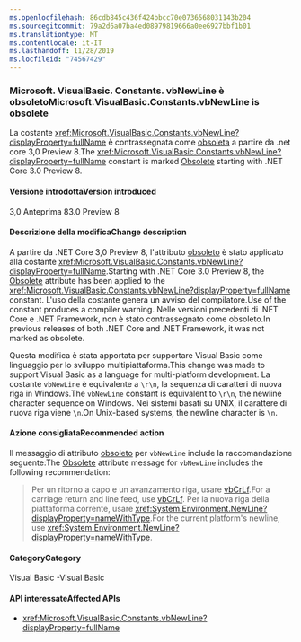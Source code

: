 ```yaml
---
ms.openlocfilehash: 86cdb845c436f424bbcc70e0736568031143b204
ms.sourcegitcommit: 79a2d6a07ba4ed08979819666a0ee6927bbf1b01
ms.translationtype: MT
ms.contentlocale: it-IT
ms.lasthandoff: 11/28/2019
ms.locfileid: "74567429"
---
```

### <a name="microsoftvisualbasicconstantsvbnewline-is-obsolete"></a><span data-ttu-id="713b4-101">Microsoft. VisualBasic. Constants. vbNewLine è obsoleto</span><span class="sxs-lookup"><span data-stu-id="713b4-101">Microsoft.VisualBasic.Constants.vbNewLine is obsolete</span></span>

<span data-ttu-id="713b4-102">La costante <xref:Microsoft.VisualBasic.Constants.vbNewLine?displayProperty=fullName> è contrassegnata come [obsoleta](xref:System.ObsoleteAttribute) a partire da .net core 3,0 Preview 8.</span><span class="sxs-lookup"><span data-stu-id="713b4-102">The <xref:Microsoft.VisualBasic.Constants.vbNewLine?displayProperty=fullName> constant is marked [Obsolete](xref:System.ObsoleteAttribute) starting with .NET Core 3.0 Preview 8.</span></span>

#### <a name="version-introduced"></a><span data-ttu-id="713b4-103">Versione introdotta</span><span class="sxs-lookup"><span data-stu-id="713b4-103">Version introduced</span></span>

<span data-ttu-id="713b4-104">3,0 Anteprima 8</span><span class="sxs-lookup"><span data-stu-id="713b4-104">3.0 Preview 8</span></span>

#### <a name="change-description"></a><span data-ttu-id="713b4-105">Descrizione della modifica</span><span class="sxs-lookup"><span data-stu-id="713b4-105">Change description</span></span>

<span data-ttu-id="713b4-106">A partire da .NET Core 3,0 Preview 8, l'attributo [obsoleto](xref:System.ObsoleteAttribute) è stato applicato alla costante <xref:Microsoft.VisualBasic.Constants.vbNewLine?displayProperty=fullName>.</span><span class="sxs-lookup"><span data-stu-id="713b4-106">Starting with .NET Core 3.0 Preview 8, the [Obsolete](xref:System.ObsoleteAttribute) attribute has been applied to the <xref:Microsoft.VisualBasic.Constants.vbNewLine?displayProperty=fullName> constant.</span></span> <span data-ttu-id="713b4-107">L'uso della costante genera un avviso del compilatore.</span><span class="sxs-lookup"><span data-stu-id="713b4-107">Use of the constant produces a compiler warning.</span></span> <span data-ttu-id="713b4-108">Nelle versioni precedenti di .NET Core e .NET Framework, non è stato contrassegnato come obsoleto.</span><span class="sxs-lookup"><span data-stu-id="713b4-108">In previous releases of both .NET Core and .NET Framework, it was not marked as obsolete.</span></span>

<span data-ttu-id="713b4-109">Questa modifica è stata apportata per supportare Visual Basic come linguaggio per lo sviluppo multipiattaforma.</span><span class="sxs-lookup"><span data-stu-id="713b4-109">This change was made to support Visual Basic as a language for multi-platform development.</span></span> <span data-ttu-id="713b4-110">La costante `vbNewLine` è equivalente a `\r\n`, la sequenza di caratteri di nuova riga in Windows.</span><span class="sxs-lookup"><span data-stu-id="713b4-110">The `vbNewLine` constant is equivalent to `\r\n`, the newline character sequence on Windows.</span></span> <span data-ttu-id="713b4-111">Nei sistemi basati su UNIX, il carattere di nuova riga viene `\n`.</span><span class="sxs-lookup"><span data-stu-id="713b4-111">On Unix-based systems, the newline character is `\n`.</span></span>

#### <a name="recommended-action"></a><span data-ttu-id="713b4-112">Azione consigliata</span><span class="sxs-lookup"><span data-stu-id="713b4-112">Recommended action</span></span>

<span data-ttu-id="713b4-113">Il messaggio di attributo [obsoleto](xref:System.ObsoleteAttribute) per `vbNewLine` include la raccomandazione seguente:</span><span class="sxs-lookup"><span data-stu-id="713b4-113">The [Obsolete](xref:System.ObsoleteAttribute) attribute message for `vbNewLine` includes the following recommendation:</span></span>

> <span data-ttu-id="713b4-114">Per un ritorno a capo e un avanzamento riga, usare [vbCrLf](xref:Microsoft.VisualBasic.Constants.vbCrLf).</span><span class="sxs-lookup"><span data-stu-id="713b4-114">For a carriage return and line feed, use [vbCrLf](xref:Microsoft.VisualBasic.Constants.vbCrLf).</span></span> <span data-ttu-id="713b4-115">Per la nuova riga della piattaforma corrente, usare <xref:System.Environment.NewLine?displayProperty=nameWithType>.</span><span class="sxs-lookup"><span data-stu-id="713b4-115">For the current platform's newline, use <xref:System.Environment.NewLine?displayProperty=nameWithType>.</span></span>

#### <a name="category"></a><span data-ttu-id="713b4-116">Category</span><span class="sxs-lookup"><span data-stu-id="713b4-116">Category</span></span>

<span data-ttu-id="713b4-117">Visual Basic -</span><span class="sxs-lookup"><span data-stu-id="713b4-117">Visual Basic</span></span>

#### <a name="affected-apis"></a><span data-ttu-id="713b4-118">API interessate</span><span class="sxs-lookup"><span data-stu-id="713b4-118">Affected APIs</span></span>

- <xref:Microsoft.VisualBasic.Constants.vbNewLine?displayProperty=fullName>

<!--

### Affected APIs

- `F:Microsoft.VisualBasic.Constants.vbNewLine`

-->
